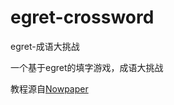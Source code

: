 # egret-crossword
egret-成语大挑战

一个基于egret的填字游戏，成语大挑战

教程源自[Nowpaper](http://www.cnblogs.com/nowpaper/category/779793.html)
